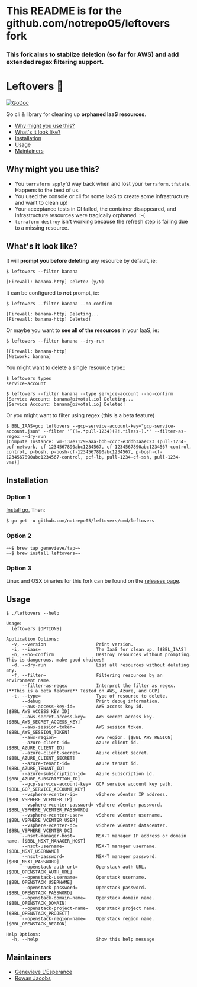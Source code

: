 # This README is for the github.com/notrepo05/leftovers fork

### This fork aims to stablize deletion (so far for AWS) and add extended regex filtering support.

# Leftovers :turkey:

[![GoDoc](https://godoc.org/github.com/genevieve/leftovers?status.svg)](https://godoc.org/github.com/genevieve/leftovers)

Go cli & library for cleaning up **orphaned IaaS resources**.

* <a href='#why'>Why might you use this?</a>
* <a href='#what'>What's it look like?</a>
* <a href='#how'>Installation</a>
* <a href='#usage'>Usage</a>
* <a href='#maintainers'>Maintainers</a>



## <a name='why'></a> Why might you use this?
- You `terraform apply`'d way back when and lost your `terraform.tfstate`. Happens to the best of us.
- You used the console or cli for some IaaS to create some infrastructure and want to clean up!
- Your acceptance tests in CI failed, the container disappeared, and
infrastructure resources were tragically orphaned. :-(
- `terraform destroy` isn't working because the refresh step is failing due to a missing resource.



## <a name='what'></a>What's it look like?

It will **prompt you before deleting** any resource by default, ie:

```console
$ leftovers --filter banana

[Firewall: banana-http] Delete? (y/N)
```

It can be configured to **not** prompt, ie:

```console
$ leftovers --filter banana --no-confirm

[Firewall: banana-http] Deleting...
[Firewall: banana-http] Deleted!
```

Or maybe you want to **see all of the resources** in your IaaS, ie:
```console
$ leftovers --filter banana --dry-run

[Firewall: banana-http]
[Network: banana]
```


You might want to delete a single resource type::
```console
$ leftovers types
service-account

$ leftovers --filter banana --type service-account --no-confirm
[Service Account: banana@pivotal.io] Deleting...
[Service Account: banana@pivotal.io] Deleted!
```

Or you might want to filter using regex (this is a beta feature)
```console
$ BBL_IAAS=gcp leftovers --gcp-service-account-key="gcp-service-account.json" --filter '^(?=.*pull-1234)(?!.*iless-).*' --filter-as-regex --dry-run
[Compute Instance: vm-137e7129-aaa-bbb-cccc-e3ddb3aaec23 (pull-1234-pcf-network, cf-1234567890abc1234567, cf-1234567890abc1234567-control, control, p-bosh, p-bosh-cf-1234567890abc1234567, p-bosh-cf-1234567890abc1234567-control, pcf-lb, pull-1234-cf-ssh, pull-1234-vms)]
```

## <a name='how'></a>Installation

### Option 1
[Install go.](https://golang.org/doc/install) Then:

```console
$ go get -u github.com/notrepo05/leftovers/cmd/leftovers
```

### Option 2

```console
~~$ brew tap genevieve/tap~~
~~$ brew install leftovers~~
```

### Option 3

Linux and OSX binaries for this fork can be found on the [releases page](https://github.com/notrepo05/leftovers/releases).



## <a name='how'></a>Usage

```console
$ ./leftovers --help

Usage:
  leftovers [OPTIONS]

Application Options:
  -v, --version                   Print version.
  -i, --iaas=                     The IaaS for clean up. [$BBL_IAAS]
  -n, --no-confirm                Destroy resources without prompting. This is dangerous, make good choices!
  -d, --dry-run                   List all resources without deleting any.
  -f, --filter=                   Filtering resources by an environment name.
      --filter-as-regex           Interpret the filter as regex. (**This is a beta feature** Tested on AWS, Azure, and GCP)
  -t, --type=                     Type of resource to delete.
      --debug                     Print debug information.
      --aws-access-key-id=        AWS access key id. [$BBL_AWS_ACCESS_KEY_ID]
      --aws-secret-access-key=    AWS secret access key. [$BBL_AWS_SECRET_ACCESS_KEY]
      --aws-session-token=        AWS session token. [$BBL_AWS_SESSION_TOKEN]
      --aws-region=               AWS region. [$BBL_AWS_REGION]
      --azure-client-id=          Azure client id. [$BBL_AZURE_CLIENT_ID]
      --azure-client-secret=      Azure client secret. [$BBL_AZURE_CLIENT_SECRET]
      --azure-tenant-id=          Azure tenant id. [$BBL_AZURE_TENANT_ID]
      --azure-subscription-id=    Azure subscription id. [$BBL_AZURE_SUBSCRIPTION_ID]
      --gcp-service-account-key=  GCP service account key path. [$BBL_GCP_SERVICE_ACCOUNT_KEY]
      --vsphere-vcenter-ip=       vSphere vCenter IP address. [$BBL_VSPHERE_VCENTER_IP]
      --vsphere-vcenter-password= vSphere vCenter password. [$BBL_VSPHERE_VCENTER_PASSWORD]
      --vsphere-vcenter-user=     vSphere vCenter username. [$BBL_VSPHERE_VCENTER_USER]
      --vsphere-vcenter-dc=       vSphere vCenter datacenter. [$BBL_VSPHERE_VCENTER_DC]
      --nsxt-manager-host=        NSX-T manager IP address or domain name. [$BBL_NSXT_MANAGER_HOST]
      --nsxt-username=            NSX-T manager username. [$BBL_NSXT_USERNAME]
      --nsxt-password=            NSX-T manager password. [$BBL_NSXT_PASSWORD]
      --openstack-auth-url=       Openstack auth URL. [$BBL_OPENSTACK_AUTH_URL]
      --openstack-username=       Openstack username. [$BBL_OPENSTACK_USERNAME]
      --openstack-password=       Openstack password. [$BBL_OPENSTACK_PASSWORD]
      --openstack-domain-name=    Openstack domain name. [$BBL_OPENSTACK_DOMAIN]
      --openstack-project-name=   Openstack project name. [$BBL_OPENSTACK_PROJECT]
      --openstack-region-name=    Openstack region name. [$BBL_OPENSTACK_REGION]

Help Options:
  -h, --help                      Show this help message
```

## <a name='maintainers'></a>Maintainers

- [Genevieve L'Esperance](https://twitter.com/genevieve_vl)
- [Rowan Jacobs](https://github.com/rowanjacobs)
